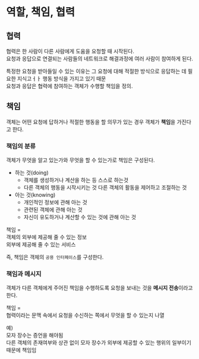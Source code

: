 # 역할, 책임, 협력
## 협력
협력은 한 사람이 다른 사람에게 도움을 요청할 때 시작된다.  
요청과 응답으로 연결되는 사람들의 네트워크로 해결과정에 여러 사람이 참여하게 된다.

특정한 요청을 받아들일 수 있는 이유는 그 요청에 대해 적절한 방식으로 응답하는 데 필요한 지식고ㅓㅏ 행동 방식을 가지고 있기 때문  
요청과 응답은 협력에 참여하는 객체가 수행할 책임을 정의.

## 책임
객체는 어떤 요청에 답하거나 적절한 행동을 할 의무가 있는 경우 객체가 **책임**을 가진다고 한다.

### 책임의 분류
객체가 무엇을 알고 있는가와 무엇을 할 수 있는가로 책임은 구성된다.
- 하는 것(doing)
    - 객체를 생성하거나 계산을 하는 등 스스로 하는것
    - 다른 객체의 행동을 시작시키는 것
    다른 객체의 활동을 제어하고 조절하는 것
- 아는 것(knowing)
    - 개인적인 정보에 관해 아는 것
    - 관련된 객체에 관해 아는 것
    - 자신이 유도하거나 계산할 수 있는 것에 관해 아는 것

책임 =  
객체의 외부에 제공해 줄 수 있는 정보  
외부에 제공해 줄 수 있는 서비스

즉, 책임은 객체의 `공용 인터페이스`를 구성한다.

### 책임과 메시지
객체가 다른 객체에게 주어진 책임을 수행하도록 요청을 보내는 것을 **메시지 전송**이라고 한다.

책임 =  
협력이라는 문맥 속에서 요청을 수신하는 쪽에서 무엇을 할 수 있는지 나열  

예)  
모자 장수는 증언을 해야됨  
다른 객체의 존재여부와 상관 없이 모자 장수가 외부에 제공할 수 있는 행위의 일부이기 때문에 책임임

